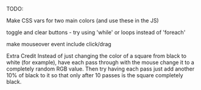 TODO:

Make CSS vars for two main colors (and use these in the JS)

toggle and clear buttons - try using 'while' or loops instead of 'foreach'

make mouseover event include click/drag



Extra Credit
Instead of just changing the color of a square from black to white (for example), have each pass through with the mouse change it to a completely random RGB value. Then try having each pass just add another 10% of black to it so that only after 10 passes is the square completely black.